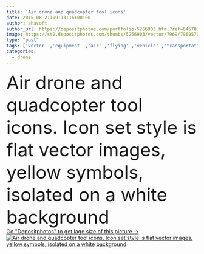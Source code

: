 ```yaml
---
title: 'Air drone and quadcopter tool icons'
date: 2015-08-21T09:13:16+00:00
author: ahasoft
author_url: https://depositphotos.com/portfolio-5266903.html?ref=64678756
image: https://st2.depositphotos.com/thumbs/5266903/vector/7969/79695764/api_thumb_450.jpg?forcejpeg=true
type: "post"
tags: ['vector' ,'equipment' ,'air' ,'flying' ,'vehicle' ,'transportation' ,'technology' ,'arrow' ,'phone' ,'remote' ,'shipping' ,'shipment' ,'delivery' ,'screw' ,'turbine' ,'robot' ,'flight' ,'innovation' ,'automotive' ,'propeller' ,'aircraft' ,'android' ,'craft' ,'machinery' ,'aviation' ,'aerial' ,'takeoff' ,'launch' ,'download' ,'copter' ,'automation' ,'aero' ,'rotor' ,'airflight' ,'rotorcraft' ,'quad' ,'turn screw' ,'drone' ,'unmanned' ,'gyroplane' ,'uav' ,'white background' ,'rotary wing' ,'yellow icons' ,'multicopter' ,'quadrocopter' ,'quadcopter' ,'multirotor' ,'yellow symbols' ,'airdrone' ]
categories: 
  - drone
---
```

<div aling="center">
            <font size="60"> Air drone and quadcopter tool icons. Icon set style is flat vector images, yellow symbols, isolated on a white background</font>   
</div>
<div>
    <a href='https://depositphotos.com/79695764/stock-illustration-air-drone-and-quadcopter-tool.html?ref=64678756' target=_blank > Go "Depositphotos" to get lage size of this picture ->
        <img href='https://depositphotos.com/79695764/stock-illustration-air-drone-and-quadcopter-tool.html?ref=64678756' src='https://st2.depositphotos.com/5266903/7969/v/950/depositphotos_79695764-stock-illustration-air-drone-and-quadcopter-tool.jpg?forcejpeg=true' alt='Air drone and quadcopter tool icons. Icon set style is flat vector images, yellow symbols, isolated on a white background' >
    </a>
</div>
